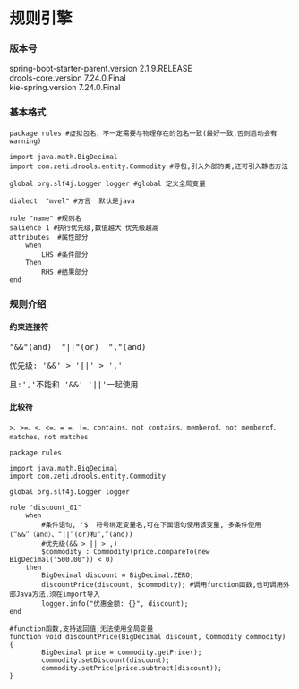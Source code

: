 # 规则引擎

### 版本号
spring-boot-starter-parent.version  2.1.9.RELEASE  
drools-core.version                 7.24.0.Final  
kie-spring.version                  7.24.0.Final

### 基本格式
```
package rules #虚拟包名，不一定需要与物理存在的包名一致(最好一致,否则启动会有warning)

import java.math.BigDecimal
import com.zeti.drools.entity.Commodity #导包,引入外部的类,还可引入静态方法

global org.slf4j.Logger logger #global 定义全局变量

dialect  "mvel" #方言  默认是java

rule "name" #规则名
salience 1 #执行优先级,数值越大 优先级越高
attributes  #属性部分
    when 
        LHS #条件部分
    Then
        RHS #结果部分
end
```


### 规则介绍
#### 约束连接符
<pre>"&&"(and)  "||"(or)  ","(and)</pre>
<pre>优先级: '&&' > '||' > ','  </pre>
<pre>且:','不能和 '&&' '||'一起使用 </pre>


#### 比较符
`>、>=、<、<=、= =、!=、contains、not contains、memberof、not memberof、matches、not matches`

```drools
package rules

import java.math.BigDecimal
import com.zeti.drools.entity.Commodity

global org.slf4j.Logger logger 

rule "discount_01"
    when
        #条件语句, '$' 符号绑定变量名,可在下面语句使用该变量, 多条件使用(“&&”（and）、“||”(or)和“,”(and))
        #优先级(&& > || > ,) 
        $commodity : Commodity(price.compareTo(new BigDecimal("500.00")) < 0) 
    then
        BigDecimal discount = BigDecimal.ZERO;
        discountPrice(discount, $commodity); #调用function函数,也可调用外部Java方法,须在import导入
        logger.info("优惠金额: {}", discount);
end

#function函数,支持返回值,无法使用全局变量
function void discountPrice(BigDecimal discount, Commodity commodity) {
        BigDecimal price = commodity.getPrice();
        commodity.setDiscount(discount);
        commodity.setPrice(price.subtract(discount));
}

```
